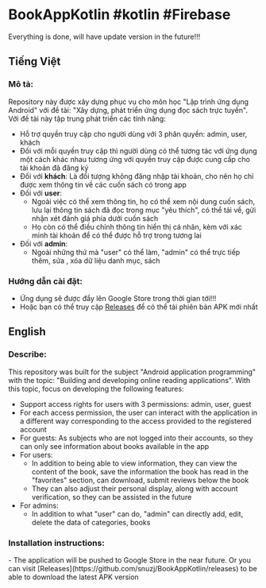 # BookAppKotlin #kotlin #Firebase
Everything is done, will have update version in the future!!!

<h2>Tiếng Việt</h2>
<h3>Mô tả:</h3>

Repository này được xây dựng phục vụ cho môn học "Lập trình ứng dụng Android" với đề tài: "Xây dựng, phát triển ứng dụng đọc sách trực tuyến". Với đề tài này tập trung phát triển các tính năng:
- Hỗ trợ quyền truy cập cho người dùng với 3 phân quyền: admin, user, khách
- Đối với mỗi quyền truy cập thì người dùng có thể tương tác với ứng dụng một cách khác nhau tương ứng với quyền truy cập được cung cấp cho tài khoản đã đăng ký
- Đối với <b>khách</b>: Là đối tượng không đăng nhập tài khoản, cho nên họ chỉ được xem thông tin về các cuốn sách có trong app
- Đối với <b>user</b>: 
  - Ngoài việc có thể xem thông tin, họ có thể xem nội dung cuốn sách, lưu lại thông tin sách đã đọc trong mục "yêu thích", có thể tải về, gửi nhận xét đánh giá phía dưới cuốn sách
  - Họ còn có thể điều chỉnh thông tin hiển thị cá nhân, kèm với xác minh tài khoản để có thể được hỗ trợ trong tương lai
- Đối với <b>admin</b>:
  - Ngoài những thứ mà "user" có thể làm, "admin" có thể trực tiếp thêm, sửa , xóa dữ liệu danh mục, sách

<h3>Hướng dẫn cài đặt:</h3>

- Ứng dụng sẽ được đẩy lên Google Store trong thời gian tới!!!
- Hoặc bạn có thể truy cập [Releases](https://github.com/snuzj/BookAppKotlin/releases) để có thể tải phiên bản APK mới nhất
<h2>English</h2>
<h3>Describe:</h3>

This repository was built for the subject "Android application programming" with the topic: "Building and developing online reading applications". With this topic, focus on developing the following features:

- Support access rights for users with 3 permissions: admin, user, guest
- For each access permission, the user can interact with the application in a different way corresponding to the access provided to the registered account
- For guests: As subjects who are not logged into their accounts, so they can only see information about books available in the app
- For users:
  - In addition to being able to view information, they can view the content of the book, save the information the book has read in the "favorites" section, can download, submit reviews below the book
  - They can also adjust their personal display, along with account verification, so they can be assisted in the future
- For admins:
  - In addition to what "user" can do, "admin" can directly add, edit, delete the data of categories, books
<h3>Installation instructions:</h3>
- The application will be pushed to Google Store in the near future. Or you can visit [Releases](https://github.com/snuzj/BookAppKotlin/releases) to be able to download the latest APK version
